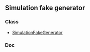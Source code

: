 ## Simulation fake generator

### Class

* [SimulationFakeGenerator](../../devoutils/faker/generators/simulation_fake_generator.py)

### Doc
